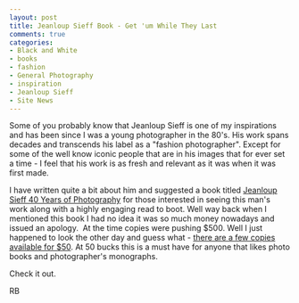 ```yaml
---
layout: post
title: Jeanloup Sieff Book - Get 'um While They Last
comments: true
categories:
- Black and White
- books
- fashion
- General Photography
- inspiration
- Jeanloup Sieff
- Site News
---
```

Some of you probably know that Jeanloup Sieff is one of my inspirations and has been since I was a young photographer in the 80's. His work spans decades and transcends his label as a "fashion photographer". Except for some of the well know iconic people that are in his images that for ever set a time - I feel that his work is as fresh and relevant as it was when it was first made.

I have written quite a bit about him and suggested a book titled <a href="http://www.amazon.com/gp/product/382284439X?ie=UTF8&amp;tag=rbde-20&amp;linkCode=as2&amp;camp=1789&amp;creative=390957&amp;creativeASIN=382284439X">Jeanloup Sieff 40 Years of Photography</a> for those interested in seeing this man's work along with a highly engaging read to boot. Well way back when I mentioned this book I had no idea it was so much money nowadays and issued an apology.  At the time copies were pushing $500. Well I just happened to look the other day and guess what - <a href="http://www.amazon.com/gp/product/382284439X?ie=UTF8&amp;tag=rbde-20&amp;linkCode=as2&amp;camp=1789&amp;creative=390957&amp;creativeASIN=382284439X">there are a few copies available for $50</a>. At 50 bucks this is a must have for anyone that likes photo books and photographer's monographs.

Check it out.

RB